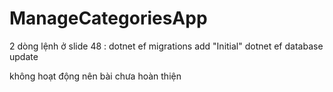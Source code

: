 # ManageCategoriesApp

2 dòng lệnh ở slide 48 :
dotnet ef migrations  add "Initial" 
dotnet ef database update

không hoạt động nên bài chưa hoàn thiện

